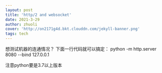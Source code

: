 ```yaml
---
layout: post
title: 'http/2 and websocket'
date: 2021-3-29
author: zhuoli
cover: 'http://on2171g4d.bkt.clouddn.com/jekyll-banner.png'
tags: tech 
---
```


想测试机器的连通情况？ 下面一行代码就可以搞定：
python -m http.server 8080 --bind 127.0.0.1

注意python要是3.7以上版本